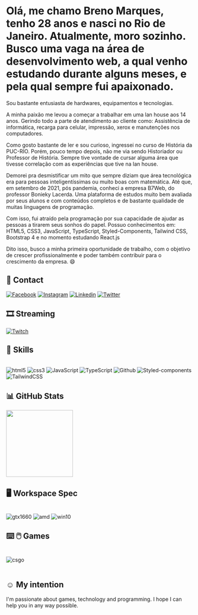 # Olá, me chamo Breno Marques, tenho 28 anos e nasci no Rio de Janeiro. Atualmente, moro sozinho. Busco uma vaga na área de desenvolvimento web, a qual venho estudando durante alguns meses, e pela qual sempre fui apaixonado. 

Sou bastante entusiasta de hardwares, equipamentos e tecnologias.

A minha paixão me levou a começar a trabalhar em uma lan house aos 14 anos. Gerindo todo a parte de atendimento ao cliente como: Assistência de informática, recarga para celular, impressão, xerox e manutenções nos computadores.

Como gosto bastante de ler e sou curioso, ingressei no curso de História da PUC-RIO. Porém, pouco tempo depois, não me via sendo Historiador ou Professor de História. Sempre tive vontade de cursar alguma área que tivesse correlação com as experiências que tive na lan house. 

Demorei pra desmistificar um mito que sempre diziam que área tecnológica era para pessoas inteligentíssimas ou muito boas com matemática. Até que, em setembro de 2021, pós pandemia, conheci a empresa B7Web, do professor Bonieky Lacerda. Uma plataforma de estudos muito bem avaliada por seus alunos e com conteúdos completos e de bastante qualidade de muitas linguagens de programação. 

Com isso, fui atraído pela programação por sua capacidade de ajudar as pessoas a tirarem seus sonhos do papel. Possuo conhecimentos em: HTML5, CSS3, JavaScript, TypeScript, Styled-Components, Tailwind CSS, Bootstrap 4 e no momento estudando React.js 

Dito isso, busco a minha primeira oportunidade de trabalho, com o objetivo de crescer profissionalmente e poder também contribuir para o crescimento da empresa. :smile:

## 📱 Contact

[![Facebook](https://img.shields.io/badge/Facebook-1877F2?style=for-the-badge&logo=facebook&logoColor=white)](https://www.facebook.com/breeno.marques2/)
[![Instagram](https://img.shields.io/badge/Instagram-E4405F?style=for-the-badge&logo=instagram&logoColor=whitee)](https://www.instagram.com/soubreeno/)
[![Linkedin](https://img.shields.io/badge/LinkedIn-0077B5?style=for-the-badge&logo=linkedin&logoColor=white)](https://www.linkedin.com/in/breno-marques-developer/)
[![Twitter](https://img.shields.io/badge/Twitter-1DA1F2?style=for-the-badge&logo=twitter&logoColor=white)](https://twitter.com/breenofps/)

## 🎞 Streaming 

[![Twitch](https://img.shields.io/badge/Twitch-9146FF?style=for-the-badge&logo=twitch&logoColor=white)](https://www.twitch.tv/breenofps)


## 🚀 Skills

<div style="display: inline_block"><br/>
    <img alt="html5" src="https://img.shields.io/badge/HTML5-E34F26?style=for-the-badge&logo=html5&logoColor=white"/>
    <img alt="css3" src="https://img.shields.io/badge/CSS3-1572B6?style=for-the-badge&logo=css3&logoColor=whitee"/>
    <img alt="JavaScript" src="https://img.shields.io/badge/JavaScript-F7DF1E?style=for-the-badge&logo=javascript&logoColor=black"/>
    <img alt="TypeScript" src="https://img.shields.io/badge/TypeScript-007ACC?style=for-the-badge&logo=typescript&logoColor=white"/>
    <img alt="Github" src="https://img.shields.io/badge/GitHub-100000?style=for-the-badge&logo=github&logoColor=white"/>
    <img alt="Styled-components" src="https://img.shields.io/badge/styled--components-DB7093?style=for-the-badge&logo=styled-components&logoColor=white"/>
    <img alt="TailwindCSS" src="https://img.shields.io/badge/Tailwind_CSS-38B2AC?style=for-the-badge&logo=tailwind-css&logoColor=white"/>
    

##  📊 GitHub Stats

<img height="180em" src="https://github-readme-stats.vercel.app/api/top-langs/?username=soubreno&layout=compact&langs_count=7&theme=dracula"/>

## :desktop_computer: Workspace Spec

<div style="display: inline_block"><br/>
    <img alt="gtx1660" src="https://img.shields.io/badge/NVIDIA-GTX1660-76B900?style=for-the-badge&logo=nvidia&logoColor=white">
    <img alt="amd" src="https://img.shields.io/badge/AMD-Ryzen_5_3600-ED1C24?style=for-the-badge&logo=amd&logoColor=white">
    <img alt="win10" src="https://img.shields.io/badge/Windows-Windows 10-0078D6?style=for-the-badge&logo=windows&logoColor=white">   
</div> 


## :keyboard: :computer_mouse: Games

<div style="display: inline_block"><br/>
    <img alt="csgo" src="https://img.shields.io/badge/Counter_Strike-000000?style=for-the-badge&logo=counter-strike&logoColor=white">
</div><br/>

## :relaxed: My intention

I'm passionate about games, technology and programming. I hope I can help you in any way possible.



